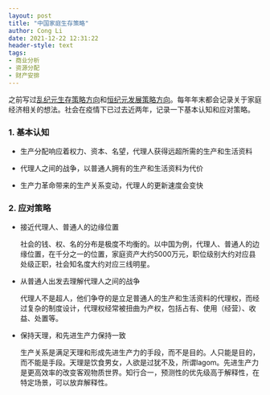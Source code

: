 ```yaml
---
layout: post
title: "中国家庭生存策略"
author: Cong Li
date: 2021-12-22 12:31:22
header-style: text
tags:
- 商业分析
- 资源分配
- 财产安排
---
```

之前写过[乱纪元生存策略方向](https://www.congli.pw/2020/05/15/chaos-moment-survive-gossip/)和[恒纪元发展策略方向](https://www.congli.pw/2020/10/11/life-development-gossip/)。每年年末都会记录关于家庭经济相关的想法。社会在疫情下已过去近两年，记录一下基本认知和应对策略。

### 1. 基本认知

- 生产分配响应着权力、资本、名望，代理人获得远超所需的生产和生活资料

- 代理人之间的战争，以普通人拥有的生产和生活资料为代价

- 生产力革命带来的生产关系变动，代理人的更新速度会变快


### 2. 应对策略

- 接近代理人、普通人的边缘位置

  社会的钱、权、名的分布是极度不均衡的。以中国为例，代理人、普通人的边缘位置，在千分之一的位置，家庭资产大约5000万元，职位级别大约对应县处级正职，社会知名度大约对应三线明星。

- 从普通人出发去理解代理人之间的战争

  代理人不是超人，他们争夺的是立足普通人的生产和生活资料的代理权，而经过复杂的制度设计，代理权经常被扭曲为产权，包括占有、使用（经营）、收益、处置等。

- 保持天理，和先进生产力保持一致

  生产关系是满足天理和形成先进生产力的手段，而不是目的。人只能是目的，而不能是手段。天理是饮食男女，人欲是过犹不及，所谓lagom。先进生产力是更高效率的改变客观物质世界。知行合一，预测性的优先级高于解释性，在特定场景，可以放弃解释性。